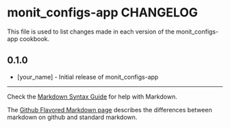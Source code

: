 monit_configs-app CHANGELOG
===========================

This file is used to list changes made in each version of the monit_configs-app cookbook.

0.1.0
-----
- [your_name] - Initial release of monit_configs-app

- - -
Check the [Markdown Syntax Guide](http://daringfireball.net/projects/markdown/syntax) for help with Markdown.

The [Github Flavored Markdown page](http://github.github.com/github-flavored-markdown/) describes the differences between markdown on github and standard markdown.
